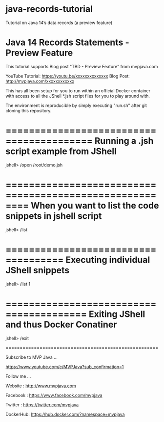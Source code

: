 # java-records-tutorial
Tutorial on Java 14’s data records (a preview feature)

# Java 14 Records Statements - Preview Feature


This tutorial supports Blog post "TBD - Preview Feature"
from mvpjava.com

YouTube Tutorial:  https://youtu.be/xxxxxxxxxxxxxx
Blog Post: http://mvpjava.com/xxxxxxxxxxxx

 
This has all been setup for you to run within an official Docker container with access to all the JShell *.jsh script files for you to play around with. 

The environment is reproducible by simply executing "run.sh"
after git cloning this repository.



=========================================
Running a .jsh script example from JShell
=========================================

jshell> /open /root/demo.jsh


========================================================
When you want to list the code snippets in jshell script
========================================================
jshell> /list


====================================
Executing individual JShell snippets
====================================
jshell>  /list 1


========================================
Exiting JShell and thus Docker Conatiner
========================================
jshell> /exit

======================================================

Subscribe to MVP Java ...

https://www.youtube.com/c/MVPJava?sub_confirmation=1

Follow me ...

Website  : http://www.mvpjava.com

Facebook : https://www.facebook.com/mvpjava

Twitter  : https://twitter.com/mvpjava

DockerHub: https://hub.docker.com/?namespace=mvpjava
